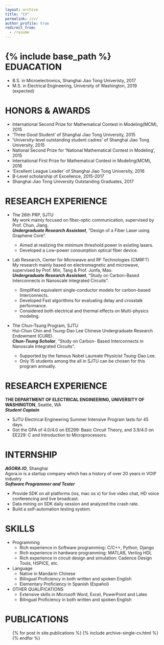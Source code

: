 ```yaml
---
layout: archive
title: "CV"
permalink: /cv/
author_profile: true
redirect_from:
  - /resume
---
```


{% include base_path %}
EDUACATION
======
* B.S. in Microelectronics, Shanghai Jiao Tong Univeristy, 2017
* M.S. in Electrical Engineering, University of Washington, 2019 (expected)

HONORS & AWARDS
======
* International Second Prize for Mathematical Contest in Modeling(MCM), 2015
* ‘Three Good Student’ of Shanghai Jiao Tong University, 2015
* ‘University-level outstanding student cadres’ of Shanghai Jiao Tong University, 2015
* National Second Prize for ‘National Mathematical Contest in Modeling’, 2015
* International First Prize for Mathematical Contest in Modeling(MCM), 2016
* ‘Excellent League Leader’ of Shanghai Jiao Tong University, 2016
* B-Level scholarship of Excellence, 2015-2017
* Shanghai Jiao Tong University Outstanding Graduates, 2017

RESEARCH EXPERIENCE
======
* The 26th PRP, SJTU  
  My work mainly focused on fiber-optic communication, supervised by Prof. Chun, Jiang.  
  ***Undergraduate Research Assistant***, “Design of a Fiber Laser using Graphene Core”.
    * Aimed at realizing the minimum threshold power in existing lasers.
    * Developed a Low-power consumption optical fiber device.

* Lab Research, Center for Microwave and RF Technologies (CMRFT)  
  My research mainly based on electromagnetic and microwave, supervised by Prof. Min, Tang & Prof. Junfa, Mao.  
  ***Undergraduate Research Assistant***, “Study on Carbon-Based Interconnects in Nanoscale Integrated Circuits”.
    * Simplified equivalent single-conductor models for carbon-based Interconnects.
    * Developed Fast algorithms for evaluating delay and crosstalk performance.
    * Considered both electrical and thermal effects on Multi-physics modeling.

* The Chun-Tsung Program, SJTU  
  Hui-Chun Chin and Tsung-Dao Lee Chinese Undergraduate Research Endowment (CURE).  
  ***Chun-Tsung Scholar***, “Study on Carbon- Based Interconnects in Nanoscale Integrated Circuits”.
    * Supported by the famous Nobel Laureate Physicist Tsung-Dao Lee.
    * Only 15 students among the all in SJTU can be chosen for this program annually.

RESEARCH EXPERIENCE
======
**THE DEPARTMENT OF ELECTRICAL ENGINEERING, UNIVERSITY OF WASHINGTON**, Seattle, WA  
  ***Student Captain***  
  * SJTU Electrical Engineering Summer Intensive Program lasts for 45 days.
  * Got the GPA of 4.0/4.0 on EE299: Basic Circuit Theory, and 3.9/4.0 on EE229: C and Introduction to Microprocessors.

INTERNSHIP
======
***AGORA.IO***, Shanghai  
Agora.io is a startup company which has a history of over 20 years in VOIP industry  
  ***Software Programmer and Tester***
  * Provide SDK on all platforms (ios, mac os x) for live video chat, HD voice conferencing and live broadcast.
  * Data mining on SDK daily session and analyzed the crash rate.
  * Build a self-automation testing system.
  
SKILLS
======
* Programming
  * Rich experience in Software programming: C/C++, Python, Django
  * Rich experience in hardware programming: MATLAB, Verilog HDL
  * Rich experience in circuit design and simulation: Cadence Design Tools, HSPICE, etc.
* Language
  * Native in Mandarin Chinese
  * Bilingual Proficiency in both written and spoken English
  * Elementary Proficiency in Spanish (Español)
* OTHER QUALIFICATIONS
  * Extensive skills in Microsoft Word, Excel, PowerPoint and Latex
  * Bilingual Proficiency in both written and spoken English

PUBLICATIONS
======
  <ul>{% for post in site.publications %}
    {% include archive-single-cv.html %}
  {% endfor %}</ul>
